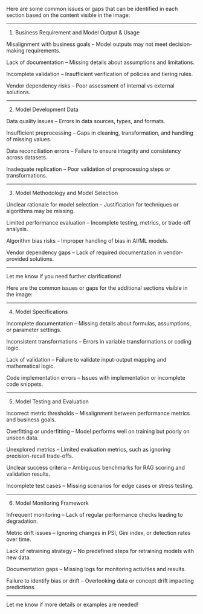 Here are some common issues or gaps that can be identified in each section based on the content visible in the image:


---

1. Business Requirement and Model Output & Usage

Misalignment with business goals – Model outputs may not meet decision-making requirements.

Lack of documentation – Missing details about assumptions and limitations.

Incomplete validation – Insufficient verification of policies and tiering rules.

Vendor dependency risks – Poor assessment of internal vs external solutions.



---

2. Model Development Data

Data quality issues – Errors in data sources, types, and formats.

Insufficient preprocessing – Gaps in cleaning, transformation, and handling of missing values.

Data reconciliation errors – Failure to ensure integrity and consistency across datasets.

Inadequate replication – Poor validation of preprocessing steps or transformations.



---

3. Model Methodology and Model Selection

Unclear rationale for model selection – Justification for techniques or algorithms may be missing.

Limited performance evaluation – Incomplete testing, metrics, or trade-off analysis.

Algorithm bias risks – Improper handling of bias in AI/ML models.

Vendor dependency gaps – Lack of required documentation in vendor-provided solutions.



---

Let me know if you need further clarifications!

Here are the common issues or gaps for the additional sections visible in the image:


---

4. Model Specifications

Incomplete documentation – Missing details about formulas, assumptions, or parameter settings.

Inconsistent transformations – Errors in variable transformations or coding logic.

Lack of validation – Failure to validate input-output mapping and mathematical logic.

Code implementation errors – Issues with implementation or incomplete code snippets.



---

5. Model Testing and Evaluation

Incorrect metric thresholds – Misalignment between performance metrics and business goals.

Overfitting or underfitting – Model performs well on training but poorly on unseen data.

Unexplored metrics – Limited evaluation metrics, such as ignoring precision-recall trade-offs.

Unclear success criteria – Ambiguous benchmarks for RAG scoring and validation results.

Incomplete test cases – Missing scenarios for edge cases or stress testing.



---

6. Model Monitoring Framework

Infrequent monitoring – Lack of regular performance checks leading to degradation.

Metric drift issues – Ignoring changes in PSI, Gini index, or detection rates over time.

Lack of retraining strategy – No predefined steps for retraining models with new data.

Documentation gaps – Missing logs for monitoring activities and results.

Failure to identify bias or drift – Overlooking data or concept drift impacting predictions.



---

Let me know if more details or examples are needed!


